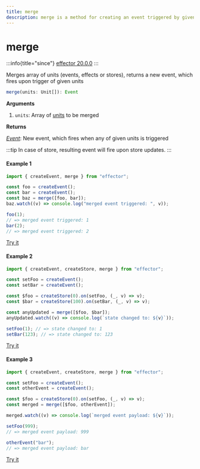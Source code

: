 ```yaml
---
title: merge
description: merge is a method for creating an event triggered by given units
---
```


# merge

:::info{title="since"}
[effector 20.0.0](https://changelog.effector.dev/#effector-20-0-0)
:::

Merges array of units (events, effects or stores), returns a new event, which fires upon trigger of given units

```ts
merge(units: Unit[]): Event
```

**Arguments**

1. `units`: Array of [units](/explanation/glossary.md#common-unit) to be merged

**Returns**

[_Event_](/api/effector/Event.md): New event, which fires when any of given units is triggered

:::tip
In case of store, resulting event will fire upon store updates.
:::

#### Example 1

```js
import { createEvent, merge } from "effector";

const foo = createEvent();
const bar = createEvent();
const baz = merge([foo, bar]);
baz.watch((v) => console.log("merged event triggered: ", v));

foo(1);
// => merged event triggered: 1
bar(2);
// => merged event triggered: 2
```

[Try it](https://share.effector.dev/WxUgr6dZ)

#### Example 2

```js
import { createEvent, createStore, merge } from "effector";

const setFoo = createEvent();
const setBar = createEvent();

const $foo = createStore(0).on(setFoo, (_, v) => v);
const $bar = createStore(100).on(setBar, (_, v) => v);

const anyUpdated = merge([$foo, $bar]);
anyUpdated.watch((v) => console.log(`state changed to: ${v}`));

setFoo(1); // => state changed to: 1
setBar(123); // => state changed to: 123
```

[Try it](https://share.effector.dev/Rp9wuRvl)

#### Example 3

```js
import { createEvent, createStore, merge } from "effector";

const setFoo = createEvent();
const otherEvent = createEvent();

const $foo = createStore(0).on(setFoo, (_, v) => v);
const merged = merge([$foo, otherEvent]);

merged.watch((v) => console.log(`merged event payload: ${v}`));

setFoo(999);
// => merged event payload: 999

otherEvent("bar");
// => merged event payload: bar
```

[Try it](https://share.effector.dev/pKkiyhVQ)
